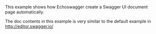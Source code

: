 This example shows how Echoswagger create a Swagger UI document page automatically.

The doc contents in this example is very similar to the default example in http://editor.swagger.io/

